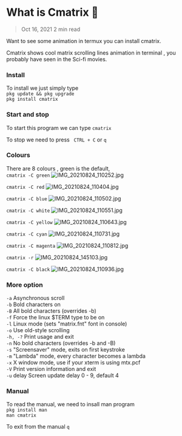 # What is Cmatrix 🤔
> Oct 16, 2021 2 min read

Want to see some animation in termux you can install cmatrix.<br/>

Cmatrix shows cool matrix scrolling lines animation in terminal , you probably have seen in the Sci-fi movies.

### Install
To install we just simply type<br/>
`pkg update && pkg upgrade` <br/>
`pkg install cmatrix` 

### Start and stop
To start this program we can type `cmatrix`

To stop we need to press ` CTRL + C` or `q`

### Colours
There are 8 colours , green is the default,<br/>
`cmatrix -C green`
![IMG_20210824_110252.jpg](https://cdn.hashnode.com/res/hashnode/image/upload/v1637295503007/TKskjfuic.jpeg)

`cmatrix -C red`
![IMG_20210824_110404.jpg](https://cdn.hashnode.com/res/hashnode/image/upload/v1637295504942/DfTNntwej.jpeg)

`cmatrix -C blue`
![IMG_20210824_110502.jpg](https://cdn.hashnode.com/res/hashnode/image/upload/v1637295509330/q61IocTyZ.jpeg)

`cmatrix -C white`
![IMG_20210824_110551.jpg](https://cdn.hashnode.com/res/hashnode/image/upload/v1637295511488/It8GbL0bD.jpeg)

`cmatrix -C yellow`
![IMG_20210824_110643.jpg](https://cdn.hashnode.com/res/hashnode/image/upload/v1637295513516/1707GfxJq.jpeg)

`cmatrix -C cyan`
![IMG_20210824_110731.jpg](https://cdn.hashnode.com/res/hashnode/image/upload/v1637295515389/G1tyWMtfW.jpeg)

`cmatrix -C magenta`
![IMG_20210824_110812.jpg](https://cdn.hashnode.com/res/hashnode/image/upload/v1637295517389/Cx5v-pHgC.jpeg)

`cmatrix -r`
![IMG_20210824_145103.jpg](https://cdn.hashnode.com/res/hashnode/image/upload/v1637295519609/PLEkt0fNf.jpeg)

`cmatrix -C black`
![IMG_20210824_110936.jpg](https://cdn.hashnode.com/res/hashnode/image/upload/v1637295521432/heV9HbkTq.jpeg)

### More option
`-a`     Asynchronous scroll<br/>
`-b`    Bold characters on<br/>                                                                                                                                                                                                                            `-B`    All bold characters (overrides -b)<br/>                                                                                                                                                                                                              `-f`     Force the linux $TERM type to be on<br/>                                                                                                                                                                                                          `-l`     Linux mode (sets "matrix.fnt" font in console)<br/>                                                                                                                                                                                                   `-o`     Use old-style scrolling<br/>                                                                                                                                                                            `-h, -?` Print usage and exit  <br/>                                                                                                                                                                                                                       `-n`     No bold characters (overrides -b and -B)          <br/>                                                                                                                                                                                               `-s`   "Screensaver" mode, exits on first keystroke           <br/>                                                                                                                                                                                          `-m`   "Lambda" mode, every character becomes a lambda<br/>
`-x`    X window mode, use if your xterm is using mtx.pcf<br/>                                                                                                                                                                                            `-V`     Print version information and exit<br/>                                                                                                                                                                                                               `-u` delay                                                                                                                Screen update delay 0 - 9, default 4    <br/>             

### Manual 
To read the manual, we need to insall man program<br/>
`pkg install man`<br/>
`man cmatrix`<br/>

To exit from the manual `q`                                                                                                                                                                        